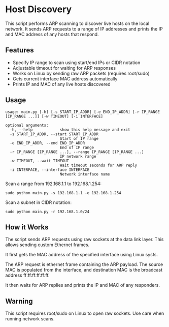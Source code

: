 
# Host Discovery

This script performs ARP scanning to discover live hosts on the local network. It sends ARP requests to a range of IP addresses and prints the IP and MAC address of any hosts that respond.

## Features

- Specify IP range to scan using start/end IPs or CIDR notation 
- Adjustable timeout for waiting for ARP responses
- Works on Linux by sending raw ARP packets (requires root/sudo)
- Gets current interface MAC address automatically
- Prints IP and MAC of any live hosts discovered

## Usage

```
usage: main.py [-h] [-s START_IP_ADDR] [-e END_IP_ADDR] [-r IP_RANGE [IP_RANGE ...]] [-w TIMEOUT] [-i INTERFACE]

optional arguments:
  -h, --help            show this help message and exit
  -s START_IP_ADDR, --start START_IP_ADDR
                        Start of IP range
  -e END_IP_ADDR, --end END_IP_ADDR
                        End of IP range
  -r IP_RANGE [IP_RANGE ...], --range IP_RANGE [IP_RANGE ...]
                        IP network range
  -w TIMEOUT, --wait TIMEOUT
                        Wait timeout seconds for ARP reply
  -i INTERFACE, --interface INTERFACE
                        Network interface name
```

Scan a range from 192.168.1.1 to 192.168.1.254:

```
sudo python main.py -s 192.168.1.1 -e 192.168.1.254
```

Scan a subnet in CIDR notation: 

```
sudo python main.py -r 192.168.1.0/24 
```

## How it Works

The script sends ARP requests using raw sockets at the data link layer. This allows sending custom Ethernet frames.

It first gets the MAC address of the specified interface using Linux sysfs.

The ARP request is ethernet frame containing the ARP payload. The source MAC is populated from the interface, and destination MAC is the broadcast address ff:ff:ff:ff:ff:ff.

It then waits for ARP replies and prints the IP and MAC of any responders.

## Warning

This script requires root/sudo on Linux to open raw sockets. Use care when running network scans.
